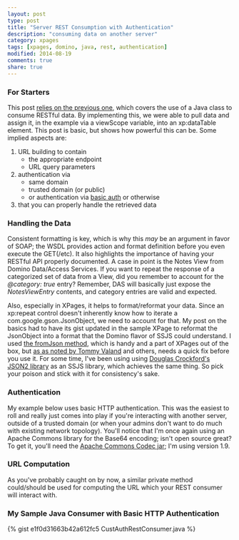 ```yaml
---
layout: post
type: post
title: "Server REST Consumption with Authentication"
description: "consuming data on another server"
category: xpages
tags: [xpages, domino, java, rest, authentication]
modified: 2014-08-19
comments: true
share: true
---
```


### For Starters
This post <a href="{{ site.url }}/xpages/rest-consumption-server-side/">relies on the previous one</a>, which covers the use of a Java class to consume RESTful data. By implementing this, we were able to pull data and assign it, in the example via a viewScope variable, into an xp:dataTable element. This post is basic, but shows how powerful this can be. Some implied aspects are:

1. URL building to contain
	* the appropriate endpoint
	* URL query parameters
2. authentication via
	* same domain
	* trusted domain (or public)
	* or authentication via [basic auth](http://en.wikipedia.org/wiki/Basic_access_authentication) or otherwise
3. that you can properly handle the retrieved data

### Handling the Data
Consistent formatting is key, which is why this _may_ be an argument in favor of SOAP; the WSDL provides action and format definition before you even execute the GET(/etc). It also highlights the importance of having your RESTful API properly documented. A case in point is the Notes View from Domino Data/Access Services. If you want to repeat the response of a categorized set of data from a View, did you remember to account for the _@category: true_ entry? Remember, DAS will basically just expose the _NotesViewEntry_ contents, and category entries are valid and expected.

Also, especially in XPages, it helps to format/reformat your data. Since an xp:repeat control doesn't inherently know how to iterate a com.google.gson.JsonObject, we need to account for that. My post on the basics had to have its gist updated in the sample XPage to reformat the JsonObject into a format that the Domino flavor of SSJS could understand. I used [the fromJson method](http://dontpanic82.blogspot.com/2010/09/xpages-ssjs-code-snippet-that-lets-you.html), which is handy and a part of XPages out of the box, but [as as noted by Tommy Valand](http://dontpanic82.blogspot.com/2010/10/xpages-bug-in-fromjson-with-fix.html) and others, needs a quick fix before you use it. For some time, I've been using using [Douglas Crockford's JSON2 library](http://github.com/douglascrockford/JSON-js/blob/master/json2.js) as an SSJS library, which achieves the same thing. So pick your poison and stick with it for consistency's sake.

### Authentication
My example below uses basic HTTP authentication. This was the easiest to roll and really just comes into play if you're interacting with another server, outside of a trusted domain (or when your admins don't want to do much with existing network topology). You'll notice that I'm once again using an Apache Commons library for the Base64 encoding; isn't open source great? To get it, you'll need the [Apache Commons Codec jar](http://commons.apache.org/proper/commons-codec/); I'm using version 1.9.

### URL Computation
As you've probably caught on by now, a similar private method could/should be used for computing the URL which your REST consumer will interact with.

### My Sample Java Consumer with Basic HTTP Authentication 
{% gist e1f0d31663b42a612fc5 CustAuthRestConsumer.java %}
